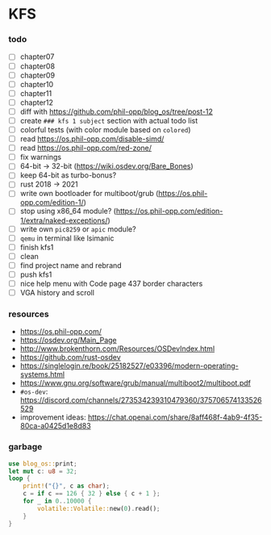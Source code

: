 # KFS

### todo

-   [ ] chapter07
-   [ ] chapter08
-   [ ] chapter09
-   [ ] chapter10
-   [ ] chapter11
-   [ ] chapter12
-   [ ] diff with https://github.com/phil-opp/blog_os/tree/post-12
-   [ ] create `### kfs 1 subject` section with actual todo list
-   [ ] colorful tests (with color module based on `colored`)
-   [ ] read https://os.phil-opp.com/disable-simd/
-   [ ] read https://os.phil-opp.com/red-zone/
-   [ ] fix warnings
-   [ ] 64-bit -> 32-bit (https://wiki.osdev.org/Bare_Bones)
-   [ ] keep 64-bit as turbo-bonus?
-   [ ] rust 2018 → 2021
-   [ ] write own bootloader for multiboot/grub (https://os.phil-opp.com/edition-1/)
-   [ ] stop using x86_64 module? (https://os.phil-opp.com/edition-1/extra/naked-exceptions/)
-   [ ] write own `pic8259` or `apic` module?
-   [ ] `qemu` in terminal like lsimanic
-   [ ] finish kfs1
-   [ ] clean
-   [ ] find project name and rebrand
-   [ ] push kfs1
-   [ ] nice help menu with Code page 437 border characters
-   [ ] VGA history and scroll

### resources

-   https://os.phil-opp.com/
-   https://osdev.org/Main_Page
-   http://www.brokenthorn.com/Resources/OSDevIndex.html
-   https://github.com/rust-osdev
-   https://singlelogin.re/book/25182527/e03396/modern-operating-systems.html
-   https://www.gnu.org/software/grub/manual/multiboot2/multiboot.pdf
-   `#os-dev`: https://discord.com/channels/273534239310479360/375706574133526529
-   improvement ideas: https://chat.openai.com/share/8aff468f-4ab9-4f35-80ca-a0425d1e8d83

### garbage

```rust
use blog_os::print;
let mut c: u8 = 32;
loop {
    print!("{}", c as char);
    c = if c == 126 { 32 } else { c + 1 };
    for _ in 0..10000 {
        volatile::Volatile::new(0).read();
    }
}
```

